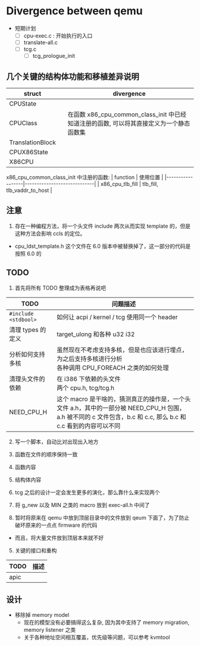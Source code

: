 # Divergence between qemu

- 短期计划
  - [ ] cpu-exec.c : 开始执行的入口
  - [ ] translate-all.c
  - [ ] tcg.c
    - [ ] tcg_prologue_init

## 几个关键的结构体功能和移植差异说明
| struct           |  | divergence                                                                              |
|------------------|--|-----------------------------------------------------------------------------------------|
| CPUState         |  |                                                                                         |
| CPUClass         |  | 在函数 x86_cpu_common_class_init 中已经知道注册的函数, 可以将其直接定义为一个静态函数集 |
| TranslationBlock |  |                                                                                         |
| CPUX86State      |  |                                                                                         |
| X86CPU           |  |                                                                                         |


x86_cpu_common_class_init 中注册的函数:
| function         | 使用位置                    |
|------------------|-----------------------------|
| x86_cpu_tlb_fill | tlb_fill, tlb_vaddr_to_host |

## 注意
1. 存在一种编程方法，将一个头文件 include 两次从而实现 template 的，但是这种方法会影响 ccls 的定位。
  - cpu_ldst_template.h 这个文件在 6.0 版本中被替换掉了，这一部分的代码是按照 6.0 的


## TODO
1. 首先将所有 TODO 整理成为表格再说吧

| TODO                 | 问题描述                                                                                                                                                       |
|----------------------|----------------------------------------------------------------------------------------------------------------------------------------------------------------|
| `#include <stdbool>` | 如何让 acpi / kernel / tcg 使用同一个 header                                                                                                                   |
| 清理 types 的定义    | target_ulong 和各种 u32 i32                                                                                                                                    |
| 分析如何支持多核     | 虽然现在不考虑支持多核，但是也应该进行埋点，为之后支持多核进行分析 </br> 各种调用 CPU_FOREACH 之类的如何处理                                                   |
| 清理头文件的依赖     | 在 i386 下依赖的头文件</br> 两个 cpu.h, tcg/tcg.h                                                                                                              |
| NEED_CPU_H           | 这个 macro 是干啥的，猜测真正的操作是，一个头文件 a.h，其中的一部分被 NEED_CPU_H 包围，a.h 被不同的 c 文件包含，b.c 和 c.c, 那么 b.c 和 c.c 看到的内容可以不同 |

2. 写一个脚本，自动比对出现出入地方
  1. 函数在文件的顺序保持一致
  2. 函数内容
  3. 结构体内容
  4. tcg 之后的设计一定会发生更多的演化，那么靠什么来实现两个

3. 将 g_new 以及 MIN 之类的 macro 放到 exec-all.h 中间了
4. 暂时将原来在 qemu 中放到顶层目录中的文件放到 qeum 下面了，为了防止破坏原来的一点点 firmware 的代码
  - 而且，将大量文件放到顶层本来就不好

5. 关键的接口和重构

| TODO         | 描述 |
|--------------|------|
| apic         |      |

## 设计 
- 移除掉 memory model
  - 现在的模型没有必要搞得这么复杂, 因为其中支持了 memory migration, memory listener 之类
  - 关于各种地址空间相互覆盖，优先级等问题，可以参考 kvmtool
